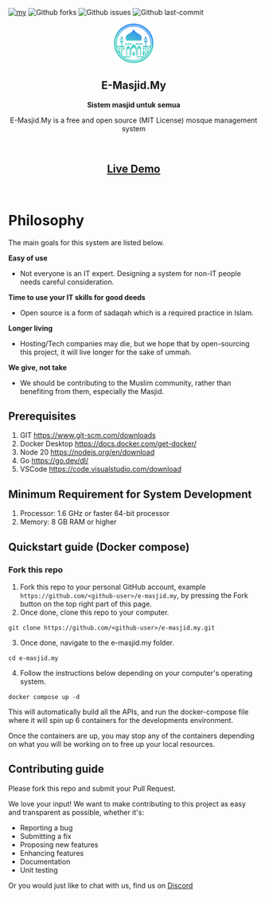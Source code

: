 [![my](https://img.shields.io/badge/lang-my-red.svg)](./README.md)
![Github forks](https://badgen.net/github/forks/Dev4w4n/e-masjid.my?icon=github&label=forks)
![Github issues](https://img.shields.io/github/issues/Dev4w4n/e-masjid.my)
![Github last-commit](https://img.shields.io/github/last-commit/Dev4w4n/e-masjid.my)

<p align="center">
  <img src="./public-web/src/assets/home/logo.png" alt="E-Masjid.My" width="80" height="80"/>
</p>

<h2 align="center"><b>E-Masjid.My</b></h2>
<p align="center"><b>Sistem masjid untuk semua</b></p>
<p align="center">
  E-Masjid.My is a free and open source (MIT License) mosque management system
<p><br>
<h2 align="center">
  <a href='https://demo.e-masjid.my'>Live Demo</a>
</h2><br>

# Philosophy

The main goals for this system are listed below.

**Easy of use**

- Not everyone is an IT expert. Designing a system for non-IT people needs careful consideration.

**Time to use your IT skills for good deeds**

- Open source is a form of sadaqah which is a required practice in Islam.

**Longer living**

- Hosting/Tech companies may die, but we hope that by open-sourcing this project, it will live longer for the sake of ummah.

**We give, not take**

- We should be contributing to the Muslim community, rather than benefiting from them, especially the Masjid.

## Prerequisites

1. GIT https://www.git-scm.com/downloads
2. Docker Desktop https://docs.docker.com/get-docker/
3. Node 20 https://nodejs.org/en/download
4. Go https://go.dev/dl/
5. VSCode https://code.visualstudio.com/download

## Minimum Requirement for System Development

1. Processor: 1.6 GHz or faster 64-bit processor
2. Memory: 8 GB RAM or higher

## Quickstart guide (Docker compose)

### Fork this repo

1. Fork this repo to your personal GitHub account, example `https://github.com/<github-user>/e-masjid.my`, by pressing the Fork button on the top right part of this page.
2. Once done, clone this repo to your computer.

```
git clone https://github.com/<github-user>/e-masjid.my.git
```

3. Once done, navigate to the e-masjid.my folder.

```
cd e-masjid.my
```

4. Follow the instructions below depending on your computer's operating system.

```
docker compose up -d
```

This will automatically build all the APIs, and run the docker-compose file where it will spin up 6 containers for the developments environment.

Once the containers are up, you may stop any of the containers depending on what you will be working on to free up your local resources.

## Contributing guide

Please fork this repo and submit your Pull Request.

We love your input! We want to make contributing to this project as easy and transparent as possible, whether it's:

- Reporting a bug
- Submitting a fix
- Proposing new features
- Enhancing features
- Documentation
- Unit testing

Or you would just like to chat with us, find us on [Discord](https://discord.gg/vz4WWM85)
